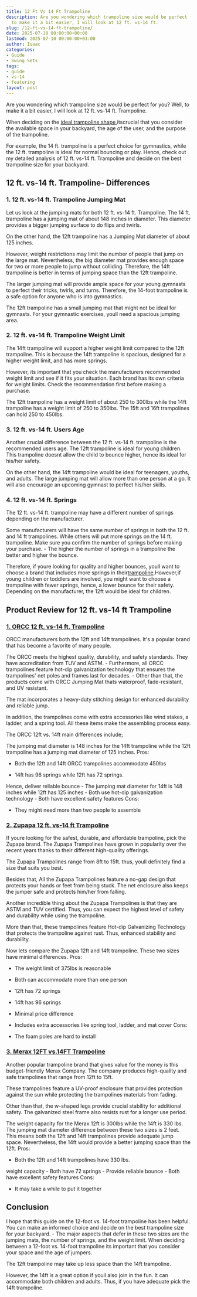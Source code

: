 ```yaml
---
title: 12 Ft Vs 14 Ft Trampoline
description: Are you wondering which trampoline size would be perfect for you? Well,
  to make it a bit easier, I will look at 12 ft. vs-14 ft.
slug: /12-ft-vs-14-ft-trampoline/
date: 2025-07-10 00:00:00+00:00
lastmod: 2025-07-10 00:00:00+03:00
author: Isaac
categories:
- Guide
- Swing Sets
tags:
- guide
- vs-14
- featuring
layout: post
---
```

Are you wondering which trampoline size would be perfect for you? Well, to make it a bit easier, I will look at 12 ft. vs-14 ft. Trampoline.

When deciding on the [ideal trampoline shape](https://pestpolicy.com/best-long-trampolines-for-gymnastics/),itscrucial that you consider the available space in your backyard, the age of the user, and the purpose of the trampoline.

For example, the 14 ft. trampoline is a perfect choice for gymnastics, while the 12 ft. trampoline is ideal for normal bouncing or play. Hence, check out my detailed analysis of 12 ft. vs-14 ft. Trampoline and decide on the best trampoline size for your backyard.

##  12 ft. vs-14 ft. Trampoline- Differences

###  1. 12 ft. vs-14 ft. Trampoline Jumping Mat

Let us look at the jumping mats for both 12 ft. vs-14 ft. Trampoline. The 14 ft. trampoline has a jumping mat of about 148 inches in diameter. This diameter provides a bigger jumping surface to do flips and twirls.

On the other hand, the 12ft trampoline has a Jumping Mat diameter of about 125 inches.

However, weight restrictions may limit the number of people that jump on the large mat. Nevertheless, the big diameter mat provides enough space for two or more people to jump without colliding. Therefore, the 14ft trampoline is better in terms of jumping space than the 12ft trampoline.

The larger jumping mat will provide ample space for your young gymnasts to perfect their tricks, twirls, and turns. Therefore, the 14-foot trampoline is a safe option for anyone who is into gymnastics.

The 12ft trampoline has a small jumping mat that might not be ideal for gymnasts. For your gymnastic exercises, youll need a spacious jumping area.

###  2. 12 ft. vs-14 ft. Trampoline Weight Limit

The 14ft trampoline will support a higher weight limit compared to the 12ft trampoline. This is because the 14ft trampoline is spacious, designed for a higher weight limit, and has more springs.

However, its important that you check the manufacturers recommended weight limit and see if it fits your situation. Each brand has its own criteria for weight limits. Check the recommendation first before making a purchase.

The 12ft trampoline has a weight limit of about 250 to 300lbs while the 14ft trampoline has a weight limit of 250 to 350lbs. The 15ft and 16ft trampolines can hold 250 to 450lbs.

###  3. 12 ft. vs-14 ft. Users Age

Another crucial difference between the 12 ft. vs-14 ft. trampoline is the recommended users age. The 12ft trampoline is ideal for young children. This trampoline doesnt allow the child to bounce higher, hence its ideal for his/her safety.

On the other hand, the 14ft trampoline would be ideal for teenagers, youths, and adults. The large jumping mat will allow more than one person at a go. It will also encourage an upcoming gymnast to perfect his/her skills.

###  4. 12 ft. vs-14 ft. Springs

The 12 ft. vs-14 ft. trampoline may have a different number of springs depending on the manufacturer.

Some manufacturers will have the same number of springs in both the 12 ft. and 14 ft trampolines. While others will put more springs on the 14 ft. trampoline. Make sure you confirm the number of springs before making your purchase. - The higher the number of springs in a trampoline the better and higher the bounce.

Therefore, if youre looking for quality and higher bounces, youll want to choose a brand that includes more springs in their[trampoline](https://pestpolicy.com/small-trampoline-for-toddlers/).However,if young children or toddlers are involved, you might want to choose a trampoline with fewer springs, hence, a lower bounce for their safety. Depending on the manufacturer, the 12ft would be ideal for children.

##  Product Review for 12 ft. vs-14 ft Trampoline

###  [1. ORCC 12 ft. vs-14 ft. Trampoline](https://www.amazon.com/dp/B01IBNPKSY/?tag=p-policy-20)

ORCC manufacturers both the 12ft and 14ft trampolines. It's a popular brand that has become a favorite of many people.

The ORCC meets the highest quality, durability, and safety standards. They have accreditation from TUV and ASTM. - Furthermore, all ORCC trampolines feature hot-dip galvanization technology that ensures the trampolines' net poles and frames last for decades. - Other than that, the products come with ORCC Jumping Mat thats waterproof, fade-resistant, and UV resistant.

The mat incorporates a heavy-duty stitching design for enhanced durability and reliable jump.

In addition, the trampolines come with extra accessories like wind stakes, a ladder, and a spring tool. All these items make the assembling process easy.

The ORCC 12ft vs. 14ft main differences include;

The jumping mat diameter is 148 inches for the 14ft trampoline while the 12ft trampoline has a jumping mat diameter of 125 inches.
Pros:

- Both the 12ft and 14ft ORCC trampolines accommodate 450lbs

- 14ft has 96 springs while 12ft has 72 springs.

Hence, deliver reliable bounce - The jumping mat diameter for 14ft is 148 inches while 12ft has 125 inches - Both use hot-dip galvanization technology - Both have excellent safety features
Cons:

- They might need more than two people to assemble

###  [2. Zupapa 12 ft. vs-14 ft Trampoline](https://www.amazon.com/dp/B00GLP7MOA/?tag=p-policy-20)

If youre looking for the safest, durable, and affordable trampoline, pick the Zupapa brand. The Zupapa Trampolines have grown in popularity over the recent years thanks to their different high-quality offerings.

The Zupapa Trampolines range from 8ft to 15ft. thus, youll definitely find a size that suits you best.

Besides that, All the Zupapa Trampolines feature a no-gap design that protects your hands or feet from being stuck. The net enclosure also keeps the jumper safe and protects him/her from falling.

Another incredible thing about the Zupapa Trampolines is that they are ASTM and TUV certified. Thus, you can expect the highest level of safety and durability while using the trampoline.

More than that, these trampolines feature Hot-dip Galvanizing Technology that protects the trampoline against rust. Thus, enhanced stability and durability.

Now lets compare the Zupapa 12ft and 14ft trampoline. These two sizes have minimal differences.
Pros:

- The weight limit of 375lbs is reasonable

- Both can accommodate more than one person

- 12ft has 72 springs

- 14ft has 96 springs

- Minimal price difference

- Includes extra accessories like spring tool, ladder, and mat cover Cons:

- The foam poles are hard to install

###  [3. Merax 12FT vs.14FT Trampoline](https://www.amazon.com/dp/B07R44XP7Y/?tag=p-policy-20)

Another popular trampoline brand that gives value for the money is this budget-friendly Merax Company. The company produces high-quality and safe trampolines that range from 12ft to 15ft.

These trampolines feature a UV-proof enclosure that provides protection against the sun while protecting the trampolines materials from fading.

Other than that, the w-shaped legs provide crucial stability for additional safety. The galvanized steel frame also resists rust for a longer use period.

The weight capacity for the Merax 12ft is 300lbs while the 14ft is 330 lbs. The jumping mat diameter difference between these two sizes is 2 feet. This means both the 12ft and 14ft trampolines provide adequate jump space. Nevertheless, the 14ft would provide a better jumping space than the 12ft.
Pros:

- Both the 12ft and 14ft trampolines have 330 lbs.

weight capacity - Both have 72 springs - Provide reliable bounce - Both have excellent safety features
Cons:

- It may take a while to put it together

##  Conclusion

I hope that this guide on the 12-foot vs. 14-foot trampoline has been helpful. You can make an informed choice and decide on the best trampoline size for your backyard. - The major aspects that defer in these two sizes are the jumping mats, the number of springs, and the weight limit. When deciding between a 12-foot vs. 14-foot trampoline its important that you consider your space and the age of jumpers.

The 12ft trampoline may take up less space than the 14ft trampoline.

However, the 14ft is a great option if youll also join in the fun. It can accommodate both children and adults. Thus, if you have adequate pick the 14ft trampoline.